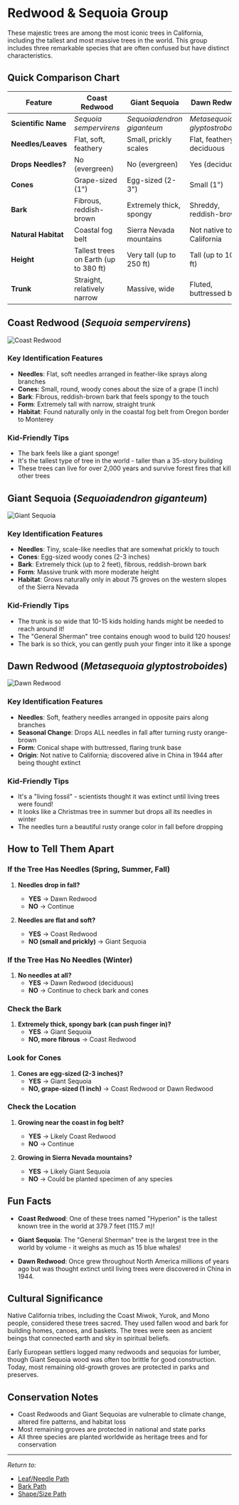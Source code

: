 # Redwood & Sequoia Group

These majestic trees are among the most iconic trees in California, including the tallest and most massive trees in the world. This group includes three remarkable species that are often confused but have distinct characteristics.

## Quick Comparison Chart

| Feature | Coast Redwood | Giant Sequoia | Dawn Redwood |
|---------|---------------|---------------|--------------|
| **Scientific Name** | *Sequoia sempervirens* | *Sequoiadendron giganteum* | *Metasequoia glyptostroboides* |
| **Needles/Leaves** | Flat, soft, feathery | Small, prickly scales | Flat, feathery, deciduous |
| **Drops Needles?** | No (evergreen) | No (evergreen) | Yes (deciduous) |
| **Cones** | Grape-sized (1") | Egg-sized (2-3") | Small (1") |
| **Bark** | Fibrous, reddish-brown | Extremely thick, spongy | Shreddy, reddish-brown |
| **Natural Habitat** | Coastal fog belt | Sierra Nevada mountains | Not native to California |
| **Height** | Tallest trees on Earth (up to 380 ft) | Very tall (up to 250 ft) | Tall (up to 100 ft) |
| **Trunk** | Straight, relatively narrow | Massive, wide | Fluted, buttressed base |

## Coast Redwood (*Sequoia sempervirens*)

![Coast Redwood](https://example.com/coast-redwood.jpg)

### Key Identification Features
- **Needles**: Flat, soft needles arranged in feather-like sprays along branches
- **Cones**: Small, round, woody cones about the size of a grape (1 inch)
- **Bark**: Fibrous, reddish-brown bark that feels spongy to the touch
- **Form**: Extremely tall with narrow, straight trunk
- **Habitat**: Found naturally only in the coastal fog belt from Oregon border to Monterey

### Kid-Friendly Tips
- The bark feels like a giant sponge!
- It's the tallest type of tree in the world - taller than a 35-story building
- These trees can live for over 2,000 years and survive forest fires that kill other trees

## Giant Sequoia (*Sequoiadendron giganteum*)

![Giant Sequoia](https://example.com/giant-sequoia.jpg)

### Key Identification Features
- **Needles**: Tiny, scale-like needles that are somewhat prickly to touch
- **Cones**: Egg-sized woody cones (2-3 inches)
- **Bark**: Extremely thick (up to 2 feet), fibrous, reddish-brown bark
- **Form**: Massive trunk with more moderate height
- **Habitat**: Grows naturally only in about 75 groves on the western slopes of the Sierra Nevada

### Kid-Friendly Tips
- The trunk is so wide that 10-15 kids holding hands might be needed to reach around it!
- The "General Sherman" tree contains enough wood to build 120 houses!
- The bark is so thick, you can gently push your finger into it like a sponge

## Dawn Redwood (*Metasequoia glyptostroboides*)

![Dawn Redwood](https://example.com/dawn-redwood.jpg)

### Key Identification Features
- **Needles**: Soft, feathery needles arranged in opposite pairs along branches
- **Seasonal Change**: Drops ALL needles in fall after turning rusty orange-brown
- **Form**: Conical shape with buttressed, flaring trunk base
- **Origin**: Not native to California; discovered alive in China in 1944 after being thought extinct

### Kid-Friendly Tips
- It's a "living fossil" - scientists thought it was extinct until living trees were found!
- It looks like a Christmas tree in summer but drops all its needles in winter
- The needles turn a beautiful rusty orange color in fall before dropping

## How to Tell Them Apart

### If the Tree Has Needles (Spring, Summer, Fall)
1. **Needles drop in fall?**
   - **YES** → Dawn Redwood
   - **NO** → Continue

2. **Needles are flat and soft?**
   - **YES** → Coast Redwood
   - **NO (small and prickly)** → Giant Sequoia

### If the Tree Has No Needles (Winter)
1. **No needles at all?**
   - **YES** → Dawn Redwood (deciduous)
   - **NO** → Continue to check bark and cones

### Check the Bark
1. **Extremely thick, spongy bark (can push finger in)?**
   - **YES** → Giant Sequoia
   - **NO, more fibrous** → Coast Redwood

### Look for Cones
1. **Cones are egg-sized (2-3 inches)?**
   - **YES** → Giant Sequoia
   - **NO, grape-sized (1 inch)** → Coast Redwood or Dawn Redwood

### Check the Location
1. **Growing near the coast in fog belt?**
   - **YES** → Likely Coast Redwood
   - **NO** → Continue

2. **Growing in Sierra Nevada mountains?**
   - **YES** → Likely Giant Sequoia
   - **NO** → Could be planted specimen of any species

## Fun Facts

- **Coast Redwood**: One of these trees named "Hyperion" is the tallest known tree in the world at 379.7 feet (115.7 m)!

- **Giant Sequoia**: The "General Sherman" tree is the largest tree in the world by volume - it weighs as much as 15 blue whales!

- **Dawn Redwood**: Once grew throughout North America millions of years ago but was thought extinct until living trees were discovered in China in 1944.

## Cultural Significance

Native California tribes, including the Coast Miwok, Yurok, and Mono people, considered these trees sacred. They used fallen wood and bark for building homes, canoes, and baskets. The trees were seen as ancient beings that connected earth and sky in spiritual beliefs.

Early European settlers logged many redwoods and sequoias for lumber, though Giant Sequoia wood was often too brittle for good construction. Today, most remaining old-growth groves are protected in parks and preserves.

## Conservation Notes

- Coast Redwoods and Giant Sequoias are vulnerable to climate change, altered fire patterns, and habitat loss
- Most remaining groves are protected in national and state parks
- All three species are planted worldwide as heritage trees and for conservation

---

*Return to:*
- [Leaf/Needle Path](../leaf-needle-path.md)
- [Bark Path](../bark-path.md)
- [Shape/Size Path](../shape-size-path.md)